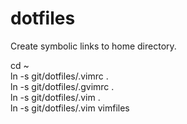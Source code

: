 dotfiles
==========
Create symbolic links to home directory.

cd ~  
ln -s git/dotfiles/.vimrc .  
ln -s git/dotfiles/.gvimrc .  
ln -s git/dotfiles/.vim .  
ln -s git/dotfiles/.vim vimfiles
